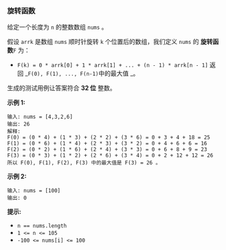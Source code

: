 ### 旋转函数 ###
给定一个长度为 `n` 的整数数组 `nums` 。

假设 `arrk` 是数组 `nums` 顺时针旋转 `k` 个位置后的数组，我们定义 `nums` 的 **旋转函数**`F` 为：

* `F(k) = 0 * arrk[0] + 1 * arrk[1] + ... + (n - 1) * arrk[n - 1]`
返回 _`F(0), F(1), ..., F(n-1)`中的最大值 _。

生成的测试用例让答案符合 **32 位** 整数。



**示例 1:**

```
输入: nums = [4,3,2,6]
输出: 26
解释:
F(0) = (0 * 4) + (1 * 3) + (2 * 2) + (3 * 6) = 0 + 3 + 4 + 18 = 25
F(1) = (0 * 6) + (1 * 4) + (2 * 3) + (3 * 2) = 0 + 4 + 6 + 6 = 16
F(2) = (0 * 2) + (1 * 6) + (2 * 4) + (3 * 3) = 0 + 6 + 8 + 9 = 23
F(3) = (0 * 3) + (1 * 2) + (2 * 6) + (3 * 4) = 0 + 2 + 12 + 12 = 26
所以 F(0), F(1), F(2), F(3) 中的最大值是 F(3) = 26 。
```

**示例 2:**

```
输入: nums = [100]
输出: 0
```



**提示:**

* `n == nums.length`
* `1 <= n <= 105`
* `-100 <= nums[i] <= 100`

